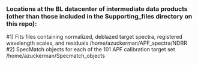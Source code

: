 ### Locations at the BL datacenter of intermediate data products (other than those included in the Supporting_files directory on this repo):
#1) Fits files containing normalized, deblazed target spectra, registered wavelength scales, and residuals
   /home/azuckerman/APF_spectra/NDRR
#2) SpecMatch objects for each of the 101 APF calibration target set
   /home/azuckerman/Specmatch_objects
